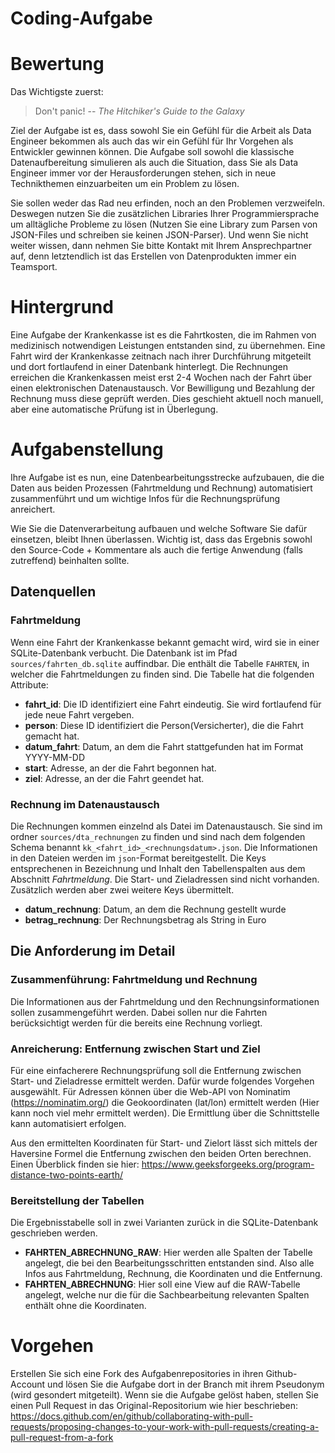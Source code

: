 # Coding-Aufgabe

# Bewertung

Das Wichtigste zuerst: 
> Don't panic! -- *The Hitchiker's Guide to the Galaxy*

Ziel der Aufgabe ist es, dass sowohl Sie ein Gefühl für die Arbeit als Data Engineer bekommen als auch das wir ein Gefühl für Ihr Vorgehen als Entwickler gewinnen können. 
Die Aufgabe soll sowohl die klassische Datenaufbereitung simulieren als auch die Situation, dass Sie als Data Engineer immer vor der Herausforderungen stehen, sich in neue Technikthemen einzuarbeiten um ein Problem zu lösen. 

Sie sollen weder das Rad neu erfinden, noch an den Problemen verzweifeln. Deswegen nutzen Sie die zusätzlichen Libraries Ihrer Programmiersprache um alltägliche Probleme zu lösen (Nutzen Sie eine Library zum Parsen von JSON-Files und schreiben sie keinen JSON-Parser). Und wenn Sie nicht weiter wissen, dann nehmen Sie bitte Kontakt mit Ihrem Ansprechpartner auf, denn letztendlich ist das Erstellen von Datenprodukten immer ein Teamsport.

# Hintergrund

Eine Aufgabe der Krankenkasse ist es die Fahrtkosten, die im Rahmen von medizinisch notwendigen Leistungen entstanden sind, zu übernehmen. Eine Fahrt wird der Krankenkasse zeitnach nach ihrer Durchführung mitgeteilt und dort fortlaufend in einer Datenbank hinterlegt. 
Die Rechnungen erreichen die Krankenkassen meist erst 2-4 Wochen nach der Fahrt über einen elektronischen Datenaustausch. Vor Bewilligung und Bezahlung der Rechnung muss diese geprüft werden. Dies geschieht aktuell noch manuell, aber eine automatische Prüfung ist in Überlegung.

# Aufgabenstellung

Ihre Aufgabe ist es nun, eine Datenbearbeitungsstrecke aufzubauen, die die Daten aus beiden Prozessen (Fahrtmeldung und Rechnung) automatisiert zusammenführt und um wichtige Infos für die Rechnungsprüfung anreichert. 

Wie Sie die Datenverarbeitung aufbauen und welche Software Sie dafür einsetzen, bleibt Ihnen überlassen. Wichtig ist, dass das Ergebnis sowohl den Source-Code + Kommentare als auch die fertige Anwendung (falls zutreffend) beinhalten sollte. 

## Datenquellen

### Fahrtmeldung

Wenn eine Fahrt der Krankenkasse bekannt gemacht wird, wird sie in einer SQLite-Datenbank verbucht. Die Datenbank ist im Pfad `sources/fahrten_db.sqlite` auffindbar. Die enthält die Tabelle `FAHRTEN`, in welcher die Fahrtmeldungen zu finden sind. Die Tabelle hat die folgenden Attribute:

- **fahrt_id**: Die ID identifiziert eine Fahrt eindeutig. Sie wird fortlaufend für jede neue Fahrt vergeben. 
- **person**: Diese ID identifiziert die Person(Versicherter), die die Fahrt gemacht hat. 
- **datum_fahrt**: Datum, an dem die Fahrt stattgefunden hat im Format YYYY-MM-DD
- **start**: Adresse, an der die Fahrt begonnen hat.
- **ziel**: Adresse, an der die Fahrt geendet hat.

### Rechnung im Datenaustausch

Die Rechnungen kommen einzelnd als Datei im Datenaustausch. Sie sind im ordner `sources/dta_rechnungen` zu finden und sind nach dem folgenden Schema benannt `kk_<fahrt_id>_<rechnungsdatum>.json`. Die Informationen in den Dateien werden im `json`-Format bereitgestellt. Die Keys entsprechenen in Bezeichnung und Inhalt den Tabellenspalten aus dem Abschnitt *Fahrtmeldung*. Die Start- und Zieladressen sind nicht vorhanden. Zusätzlich werden aber zwei weitere Keys übermittelt.
- **datum_rechnung**: Datum, an dem die Rechnung gestellt wurde
- **betrag_rechnung**: Der Rechnungsbetrag als String in Euro 

## Die Anforderung im Detail

### Zusammenführung: Fahrtmeldung und Rechnung

Die Informationen aus der Fahrtmeldung und den Rechnungsinformationen sollen zusammengeführt werden. Dabei sollen nur die Fahrten berücksichtigt werden für die bereits eine Rechnung vorliegt. 

### Anreicherung: Entfernung zwischen Start und Ziel

Für eine einfacherere Rechnungsprüfung soll die Entfernung zwischen Start- und Zieladresse ermittelt werden. Dafür wurde folgendes Vorgehen ausgewählt.
Für Adressen können über die Web-API von Nominatim (https://nominatim.org/) die Geokoordinaten (lat/lon) ermittelt werden (Hier kann noch viel mehr ermittelt werden). Die Ermittlung über die Schnittstelle kann automatisiert erfolgen.

Aus den ermittelten Koordinaten für Start- und Zielort lässt sich mittels der Haversine Formel die Entfernung zwischen den beiden Orten berechnen. Einen Überblick finden sie hier: https://www.geeksforgeeks.org/program-distance-two-points-earth/


### Bereitstellung der Tabellen 

Die Ergebnisstabelle soll in zwei Varianten zurück in die SQLite-Datenbank geschrieben werden. 
- **FAHRTEN_ABRECHNUNG_RAW**: Hier werden alle Spalten der Tabelle angelegt, die bei den Bearbeitungsschritten entstanden sind. Also alle Infos aus Fahrtmeldung, Rechnung, die Koordinaten und die Entfernung.
- **FAHRTEN_ABRECHNUNG**: Hier soll eine View auf die RAW-Tabelle angelegt, welche nur die für die Sachbearbeitung relevanten Spalten enthält ohne die Koordinaten.

# Vorgehen

Erstellen Sie sich eine Fork des Aufgabenrepositories in ihren Github-Account und lösen Sie die Aufgabe dort in der Branch mit ihrem Pseudonym (wird gesondert mitgeteilt). Wenn sie die Aufgabe gelöst haben, stellen Sie einen Pull Request in das Original-Repositorium wie hier beschrieben: https://docs.github.com/en/github/collaborating-with-pull-requests/proposing-changes-to-your-work-with-pull-requests/creating-a-pull-request-from-a-fork


